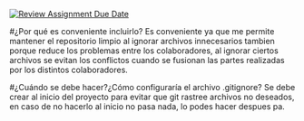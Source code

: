 [![Review Assignment Due Date](https://classroom.github.com/assets/deadline-readme-button-22041afd0340ce965d47ae6ef1cefeee28c7c493a6346c4f15d667ab976d596c.svg)](https://classroom.github.com/a/kl-E8VQf)

#¿Por qué es conveniente incluirlo?
Es conveniente ya que me permite mantener el repositorio limpio al ignorar archivos innecesarios tambien porque reduce los problemas entre los colaboradores, al ignorar ciertos archivos se evitan los conflictos cuando se fusionan las partes realizadas por los distintos colaboradores.

#¿Cuándo se debe hacer?¿Cómo configuraría el archivo .gitignore?
Se debe crear al inicio del proyecto para evitar que git rastree archivos no deseados, en caso de no hacerlo al inicio no pasa nada, lo podes hacer despues pa.

